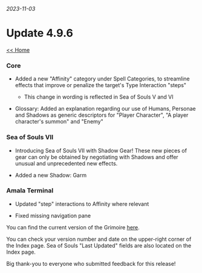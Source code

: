 _2023-11-03_
# Update 4.9.6

[<< Home](https://grimoireofheart.github.io)

### Core
* Added a new "Affinity" category under Spell Categories, to streamline effects that improve or penalize the target's Type Interaction "steps"
	* This change in wording is reflected in Sea of Souls V and VI 

* Glossary: Added an explanation regarding our use of  Humans, Personae and Shadows as generic descriptors for "Player Character", "A player character's summon" and "Enemy"

### Sea of Souls VII
* Introducing Sea of Souls VII with Shadow Gear! These new pieces of gear can only be obtained by negotiating with Shadows and offer unusual and unprecedented new effects. 

* Added a new Shadow: Garm 

### Amala Terminal
* Updated "step" interactions to Affinity where relevant 

* Fixed missing navigation pane 

You can find the current version of the Grimoire [here](https://github.com/grimoireofheart/grimoireofheart.github.io/raw/main/Resources/Grimoire%20of%20the%20Heart%20[Core%20Rulebook].pdf).

You can check your version number and date on the upper-right corner of the Index page. Sea of Souls "Last Updated" fields are also located on the Index page. 

Big thank-you to everyone who submitted feedback for this release!
